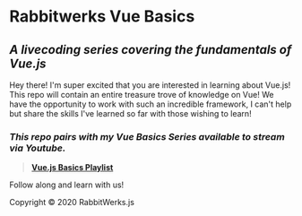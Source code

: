 # Rabbitwerks Vue Basics

## _A livecoding series covering the fundamentals of Vue.js_

Hey there! I'm super excited that you are interested in learning about Vue.js! This repo will contain an entire treasure trove of knowledge on Vue! We have the opportunity to work with such an incredible framework, I can't help but share the skills I've learned so far with those wishing to learn!

### _This repo pairs with my **Vue Basics Series** available to stream via Youtube._

> **[Vue.js Basics Playlist](https://www.youtube.com/playlist?list=PLFXBGOVoMkVnkT-wv3aQyCPY3elgVQuVN)**

Follow along and learn with us!

Copyright &copy; 2020 RabbitWerks.js
